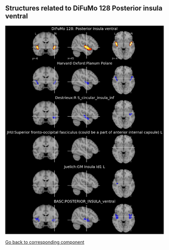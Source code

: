 


## Structures related to DiFuMo 128 Posterior insula ventral

![99](99.jpg "Structures related to DiFuMo 128 Posterior insula ventral")

[Go back to corresponding component](https://parietal-inria.github.io/DiFuMo/128/html/99.html)
